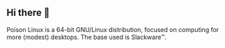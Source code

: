 ## Hi there 👋

Poison Linux is a 64-bit GNU/Linux distribution, focused on computing for more (modest) desktops.
The base used is Slackware™.
